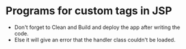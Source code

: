 # Programs for custom tags in JSP
- Don't forget to Clean and Build and deploy the app after writing the code.
- Else it will give an error that the handler class couldn't be loaded.
